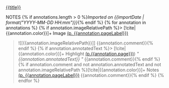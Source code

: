 [{{title}}]({{desktopURI}})

NOTES
{% if annotations.length > 0 %}*Imported on {{importDate | format("YYYY-MM-DD HH:mm")}}*{% endif %}
{% for annotation in annotations %}
{% if annotation.imageRelativePath %}> [!cite|{{annotation.color}}]+ Image [(p. {{annotation.pageLabel}})](zotero://open-pdf/library/items/{{annotation.attachment.itemKey}}?page={{annotation.pageLabel}}&annotation={{annotation.id}})
> ![[{{annotation.imageRelativePath}}]]
> {{annotation.comment}}{% endif %}
{% if annotation.annotatedText %}> [!cite|{{annotation.color}}]+ Highlight [(p.{{annotation.page}})](zotero://open-pdf/library/items/{{annotation.attachment.itemKey}}?page={{annotation.page}}&annotation={{annotation.id}}))
> *" {{annotation.annotatedText}} "*
> {{annotation.comment}}{% endif %}
>{% if annotation.comment and not annotation.annotatedText and not annotation.imageRelativePath %}[!cite|{{annotation.color}}]+ Notes [(p. {{annotation.pageLabel}})](zotero://open-pdf/library/items/{{annotation.attachment.itemKey}}?page={{annotation.pageLabel}}&annotation={{annotation.id}})
>{{annotation.comment}}{% endif %}
{% endfor %}